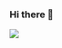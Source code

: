 ### Hi there 👋


<img
  src="https://cr-skills-chart-widget.azurewebsites.net/api/api?username=Patrickyyh&skills=JavaScript,Java,TypeScript,C++,JSON,CSS,HTML&show-other-skills=false"
/>
<!--
**Patrickyyh/Patrickyyh** is a ✨ _special_ ✨ repository because its `README.md` (this file) appears on your GitHub profile.

Here are some ideas to get you started:

- 🔭 I’m currently working on ...
- 🌱 I’m currently learning ...
- 👯 I’m looking to collaborate on ...
- 🤔 I’m looking for help with ...
- 💬 Ask me about ...
- 📫 How to reach me: ...
- 😄 Pronouns: ...
- ⚡ Fun fact: ...
-->

